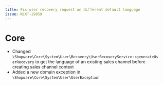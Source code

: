 ```yaml
---
title: Fix user recovery request on different default language
issue: NEXT-29959
---
```

# Core
* Changed `\Shopware\Core\System\User\Recovery\UserRecoveryService::generateUserRecovery` to get the language of an existing sales channel before creating sales channel context
* Added a new domain exception in `\Shopware\Core\System\User\UserException`